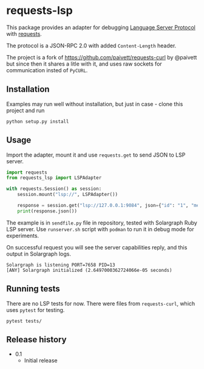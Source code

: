 # requests-lsp

This package provides an adapter for debugging
[Language Server Protocol](https://microsoft.github.io/language-server-protocol/specifications/specification-current/#baseProtocol)
with [requests](http://docs.python-requests.org/en/master/).

The protocol is a JSON-RPC 2.0 with added `Content-Length` header.

The project is a fork of https://github.com/paivett/requests-curl by
@paivett but since then it shares a litle with it, and uses raw sockets
for communication insted of `PyCURL`.

## Installation

Examples may run well without installation, but just in case - clone this
project and run

    python setup.py install

## Usage

Import the adapter, mount it and use `requests.get` to send JSON to LSP
server.

```python
import requests
from requests_lsp import LSPAdapter

with requests.Session() as session:
    session.mount("lsp://", LSPAdapter())

    response = session.get("lsp://127.0.0.1:9084", json={"id": "1", "method": "initialize"})
    print(response.json())
```

The example is in `sendfile.py` file in repository, tested with
Solargraph Ruby LSP server. Use `runserver.sh` script with `podman`
to run it in debug mode for experiments.

On successful request you will see the server capabilities reply, and
this output in Solargraph logs.
```
Solargraph is listening PORT=7658 PID=13
[ANY] Solargraph initialized (2.6497000362724066e-05 seconds)
```

## Running tests

There are no LSP tests for now. There were files from `requests-curl`, which
uses `pytest` for testing.

    pytest tests/

## Release history

 * 0.1
   * Initial release
